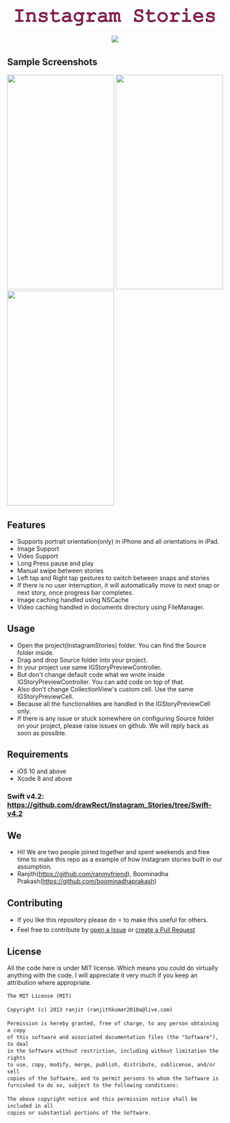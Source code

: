 <p align="center">
    <img src="logo.png" width="480” max-width="90%" alt="Instagram Stories" />
</p>
                                                                           
<p align="center">
    <img src="https://img.shields.io/badge/Swift-5.0-orange.svg" />
</p>



## Sample Screenshots
<img src="https://github.com/drawRect/Instagram_Stories/blob/master/InstagramStories/Sample%20Screenshots/xr-1.png" width="250" height="500"> <img src="https://github.com/drawRect/Instagram_Stories/blob/master/InstagramStories/Sample%20Screenshots/demo.gif" width="250" height="500"> <img src="https://github.com/drawRect/Instagram_Stories/blob/master/InstagramStories/Sample%20Screenshots/xr-2.png" width="250" height="500">

## Features
* Supports portrait orientation(only) in iPhone and all orientations in iPad.
* Image Support
* Video Support
* Long Press pause and play
* Manual swipe between stories
* Left tap and Right tap gestures to switch between snaps and stories
* If there is no user interruption, it will automatically move to next snap or next story, once progress bar completes.
* Image caching handled using NSCache
* Video caching handled in documents directory using FileManager.

## Usage
* Open the project(InstagramStories) folder. You can find the Source folder inside.
* Drag and drop Source folder into your project.
* In your project use same IGStoryPreviewController.
* But don't change default code what we wrote inside IGStoryPreviewController. You can add code on top of that.
* Also don't change CollectionView's custom cell. Use the same IGStoryPreviewCell.
* Because all the functionalities are handled in the IGStoryPreviewCell only.
* If there is any issue or stuck somewhere on configuring Source folder on your project, please raise issues on github. We will reply back as soon as possible.

## Requirements
* iOS 10 and above
* Xcode 8 and above

### Swift v4.2: https://github.com/drawRect/Instagram_Stories/tree/Swift-v4.2

## We
* Hi! We are two people joined together and spent weekends and free time to make this repo as a example of how Instagram stories built in our assumption.
* Ranjith(https://github.com/ranmyfriend), Boominadha Prakash(https://github.com/boominadhaprakash)

## Contributing
* If you like this repository please do :star: to make this useful for others.
* Feel free to contribute by [open a Issue](https://github.com/drawRect/Instagram_Stories/issues/new/choose) or [create a Pull Request](https://github.com/drawRect/Instagram_Stories/pull/new)

## License

All the code here is under MIT license. Which means you could do virtually anything with the code.
I will appreciate it very much if you keep an attribution where appropriate.

    The MIT License (MIT)
    
    Copyright (c) 2013 ranjit (ranjithkumar2010a@live.com)
    
    Permission is hereby granted, free of charge, to any person obtaining a copy
    of this software and associated documentation files (the "Software"), to deal
    in the Software without restriction, including without limitation the rights
    to use, copy, modify, merge, publish, distribute, sublicense, and/or sell
    copies of the Software, and to permit persons to whom the Software is
    furnished to do so, subject to the following conditions:
    
    The above copyright notice and this permission notice shall be included in all
    copies or substantial portions of the Software.
